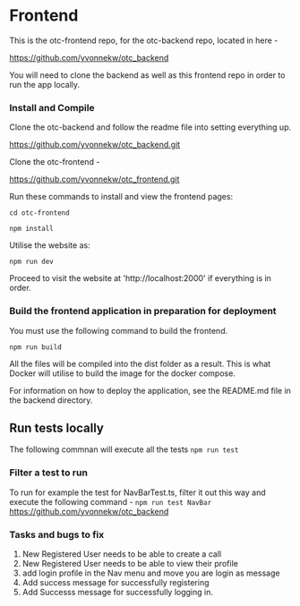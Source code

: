 # Frontend

This is the otc-frontend repo, for the otc-backend repo, located in here -

https://github.com/yvonnekw/otc_backend

You will need to clone the backend as well as this frontend repo in order to run the app
locally.

### Install and Compile

Clone the otc-backend and follow the readme file into setting everything up.

https://github.com/yvonnekw/otc_backend.git

Clone the otc-frontend -

https://github.com/yvonnekw/otc_frontend.git

Run these commands to install and view the frontend pages:

`cd otc-frontend`

`npm install`

Utilise the website as:

`npm run dev`

Proceed to visit the website at 'http://localhost:2000' if everything is in order.

### Build the frontend application in preparation for deployment

You must use the following command to build the frontend.

`npm run build`

All the files will be compiled into the dist folder as a result. This is what Docker will utilise to build the image for the docker compose.

For information on how to deploy the application, see the README.md file in the backend directory.

## Run tests locally
The following commnan will execute all the tests
`npm run test`

### Filter a test to run
To run for example the test for NavBarTest.ts, filter it out this way and execute the following command -
`npm run test NavBar`
https://github.com/yvonnekw/otc_backend


### Tasks and bugs to fix

1. New Registered User needs to be able to create a call
2. New Registered User needs to be able to view their profile
3. add login profile in the Nav menu and move you are login as message
3. Add success message for successfully registering
4. Add Successs message for successfully logging in.
